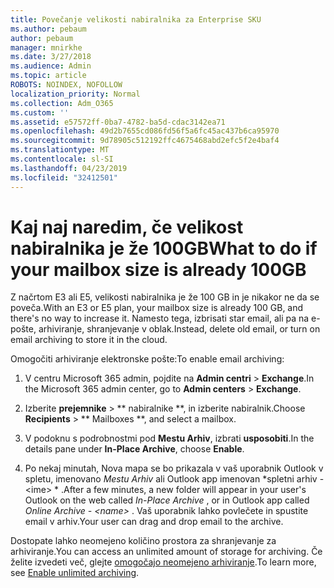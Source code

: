 ```yaml
---
title: Povečanje velikosti nabiralnika za Enterprise SKU
ms.author: pebaum
author: pebaum
manager: mnirkhe
ms.date: 3/27/2018
ms.audience: Admin
ms.topic: article
ROBOTS: NOINDEX, NOFOLLOW
localization_priority: Normal
ms.collection: Adm_O365
ms.custom: ''
ms.assetid: e57572ff-0ba7-4782-ba5d-cdac3142ea71
ms.openlocfilehash: 49d2b7655cd086fd56f5a6fc45ac437b6ca95970
ms.sourcegitcommit: 9d78905c512192ffc4675468abd2efc5f2e4baf4
ms.translationtype: MT
ms.contentlocale: sl-SI
ms.lasthandoff: 04/23/2019
ms.locfileid: "32412501"
---
```

# <a name="what-to-do-if-your-mailbox-size-is-already-100gb"></a><span data-ttu-id="d020c-102">Kaj naj naredim, če velikost nabiralnika je že 100GB</span><span class="sxs-lookup"><span data-stu-id="d020c-102">What to do if your mailbox size is already 100GB</span></span>

<span data-ttu-id="d020c-103">Z načrtom E3 ali E5, velikosti nabiralnika je že 100 GB in je nikakor ne da se poveča.</span><span class="sxs-lookup"><span data-stu-id="d020c-103">With an E3 or E5 plan, your mailbox size is already 100 GB, and there's no way to increase it.</span></span> <span data-ttu-id="d020c-104">Namesto tega, izbrisati star email, ali pa na e-pošte, arhiviranje, shranjevanje v oblak.</span><span class="sxs-lookup"><span data-stu-id="d020c-104">Instead, delete old email, or turn on email archiving to store it in the cloud.</span></span> 
  
<span data-ttu-id="d020c-105">Omogočiti arhiviranje elektronske pošte:</span><span class="sxs-lookup"><span data-stu-id="d020c-105">To enable email archiving:</span></span>
  
1. <span data-ttu-id="d020c-106">V centru Microsoft 365 admin, pojdite na **Admin centri** \> **Exchange**.</span><span class="sxs-lookup"><span data-stu-id="d020c-106">In the Microsoft 365 admin center, go to **Admin centers** \> **Exchange**.</span></span> 
    
2. <span data-ttu-id="d020c-107">Izberite **prejemnike** \> \*\* nabiralnike \*\*, in izberite nabiralnik.</span><span class="sxs-lookup"><span data-stu-id="d020c-107">Choose **Recipients** \> \*\* Mailboxes \*\*, and select a mailbox.</span></span> 
    
3. <span data-ttu-id="d020c-108">V podoknu s podrobnostmi pod **Mestu Arhiv**, izbrati **usposobiti**.</span><span class="sxs-lookup"><span data-stu-id="d020c-108">In the details pane under **In-Place Archive**, choose **Enable**.</span></span> 
    
4. <span data-ttu-id="d020c-109">Po nekaj minutah, Nova mapa se bo prikazala v vaš uporabnik Outlook v spletu, imenovano *Mestu Arhiv* ali Outlook app imenovan \*spletni arhiv - \<ime\> \* .</span><span class="sxs-lookup"><span data-stu-id="d020c-109">After a few minutes, a new folder will appear in your user's Outlook on the web called  *In-Place Archive*  , or in Outlook app called  *Online Archive - \<name\>*  .</span></span> <span data-ttu-id="d020c-110">Vaš uporabnik lahko povlečete in spustite email v arhiv.</span><span class="sxs-lookup"><span data-stu-id="d020c-110">Your user can drag and drop email to the archive.</span></span> 
    
<span data-ttu-id="d020c-111">Dostopate lahko neomejeno količino prostora za shranjevanje za arhiviranje.</span><span class="sxs-lookup"><span data-stu-id="d020c-111">You can access an unlimited amount of storage for archiving.</span></span> <span data-ttu-id="d020c-112">Če želite izvedeti več, glejte [omogočajo neomejeno arhiviranje](https://support.office.com/article/enable-unlimited-archiving-in-office-365-admin-help-e2a789f2-9962-4960-9fd4-a00aa063559e).</span><span class="sxs-lookup"><span data-stu-id="d020c-112">To learn more, see [Enable unlimited archiving](https://support.office.com/article/enable-unlimited-archiving-in-office-365-admin-help-e2a789f2-9962-4960-9fd4-a00aa063559e).</span></span>
  

